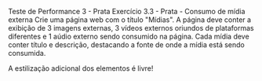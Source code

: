 Teste de Performance 3 - Prata
Exercício 3.3 - Prata - Consumo de mídia externa
Crie uma página web com o título "Mídias". A página deve conter a exibição de 3 imagens externas, 3 vídeos externos oriundos de plataformas diferentes e 1 aúdio externo sendo consumido na página. Cada mídia deve conter título e descrição, destacando a fonte de onde a mídia está sendo consumida.

A estilização adicional dos elementos é livre!